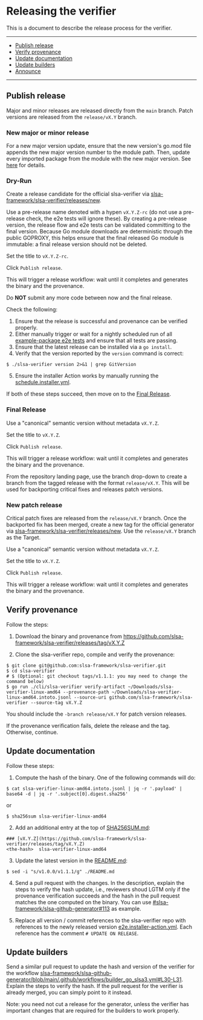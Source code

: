 # Releasing the verifier

This is a  document to describe the release process for the verifier.

---

- [Publish release](#publish-release)
- [Verify provenance](#verify-provenance)
- [Update documentation](#update-documentation)
- [Update builders](#update-builders)
- [Announce](#announce)

---

## Publish release

Major and minor releases are released directly from the `main` branch. Patch versions are released from the `release/vX.Y` branch.

### New major or minor release

For a new major version update, ensure that the new version's go.mod file appends the new major version number to the module path. Then, update every imported package from the module with the new major version. See [here](https://go.dev/doc/modules/major-version) for details.

### Dry-Run

Create a release candidate for the official slsa-verifier via [slsa-framework/slsa-verifier/releases/new](https://github.com/slsa-framework/slsa-verifier/releases/new).

Use a pre-release name denoted with a hypen `vX.Y.Z-rc` (do not use a pre-release check, the e2e tests will ignore these). By creating a pre-release version, the release flow and e2e tests can be validated committing to the final version. Because Go module downloads are deterministic through the public GOPROXY, this helps ensure that the final released Go module is immutable: a final release version should not be deleted.

Set the title to `vX.Y.Z-rc`.

Click `Publish release`.

This will trigger a release workflow: wait until it completes and generates the binary and the provenance.

Do **NOT** submit any more code between now and the final release.

Check the following:

1. Ensure that the release is successful and provenance can be verified properly. 
2. Either manually trigger or wait for a nightly scheduled run of all [example-package e2e tests](https://github.com/slsa-framework/example-package/tree/main/.github/workflows) and ensure that all tests are passing.
3. Ensure that the latest release can be installed via a `go install`.
4. Verify that the version reported by the `version` command is correct:
```shell
$ ./slsa-verifier version 2>&1 | grep GitVersion
```
5. Ensure the installer Action works by manually running the [schedule.installer.yml](https://github.com/slsa-framework/slsa-verifier/actions/workflows/pre-submit.actions.yml). 


If both of these steps succeed, then move on to the [Final Release](#final-release).

### Final Release

Use a "canonical" semantic version without metadata `vX.Y.Z`.

Set the title to `vX.Y.Z`.

Click `Publish release`.

This will trigger a release workflow: wait until it completes and generates the binary and the provenance.

From the repository landing page, use the branch drop-down to create a branch from the tagged release with the format `release/vX.Y`. This will be used for backporting critical fixes and releases patch versions.

### New patch release

Critical patch fixes are released from the `release/vX.Y` branch. Once the backported fix has been merged, create a new tag for the official generator via [slsa-framework/slsa-verifier/releases/new](https://github.com/slsa-framework/slsa-verifier/releases/new). Use the `release/vX.Y` branch as the Target.

Use a "canonical" semantic version without metadata `vX.Y.Z`.

Set the title to `vX.Y.Z`.

Click `Publish release`.

This will trigger a release workflow: wait until it completes and generates the binary and the provenance.

## Verify provenance

Follow the steps:

1. Download the binary and provenance from https://github.com/slsa-framework/slsa-verifier/releases/tag/vX.Y.Z

2. Clone the slsa-verifier repo, compile and verify the provenance:
```
$ git clone git@github.com:slsa-framework/slsa-verifier.git
$ cd slsa-verifier
# $ (Optional: git checkout tags/v1.1.1: you may need to change the command below)
$ go run ./cli/slsa-verifier verify-artifact ~/Downloads/slsa-verifier-linux-amd64 --provenance-path ~/Downloads/slsa-verifier-linux-amd64.intoto.jsonl --source-uri github.com/slsa-framework/slsa-verifier --source-tag vX.Y.Z
```

You should include the `-branch release/vX.Y` for patch version releases.

If the provenance verification fails, delete the release and the tag. Otherwise, continue.

## Update documentation

Follow these steps:

1. Compute the hash of the binary. One of the following commands will do:
```
$ cat slsa-verifier-linux-amd64.intoto.jsonl | jq -r '.payload' | base64 -d | jq -r '.subject[0].digest.sha256'
```
or
```
$ sha256sum slsa-verifier-linux-amd64
```

2. Add an additional entry at the top of [SHA256SUM.md](./SHA256SUM.md):

```
### [vX.Y.Z](https://github.com/slsa-framework/slsa-verifier/releases/tag/vX.Y.Z)
<the-hash>  slsa-verifier-linux-amd64
```

3. Update the latest version in the [README.md](./README.md):

```shell
$ sed -i "s/v1.0.0/v1.1.1/g" ./README.md
```

4. Send a pull request with the changes. In the description, explain the steps to verify the hash update, i.e., reviewers shoud LGTM only if the provenance verification succeeds
and the hash in the pull request matches the one computed on the binary. You can use [#slsa-framework/slsa-github-generator#113](https://github.com/slsa-framework/slsa-github-generator/pull/113) as example.

5. Replace all version / commit references to the slsa-verifier repo with references to the newly released version [e2e.installer-action.yml](https://github.com/slsa-framework/example-package/blob/main/.github/workflows/e2e.installer-action.yml). Each reference has the comment `# UPDATE ON RELEASE`.

## Update builders

Send a similar pull request to update the hash and version of the verifier for the workflow [slsa-framework/slsa-github-generator/blob/main/.github/workflows/builder_go_slsa3.yml#L30-L31](https://github.com/slsa-framework/slsa-github-generator/blob/main/.github/workflows/builder_go_slsa3.yml#L30-L31). Explain the steps to verify the hash. If the pull request for the verifier is already merged, you can simply point to it instead.

Note: you need not cut a release for the generator, unless the verifier has important changes that are required for the builders to work properly.
